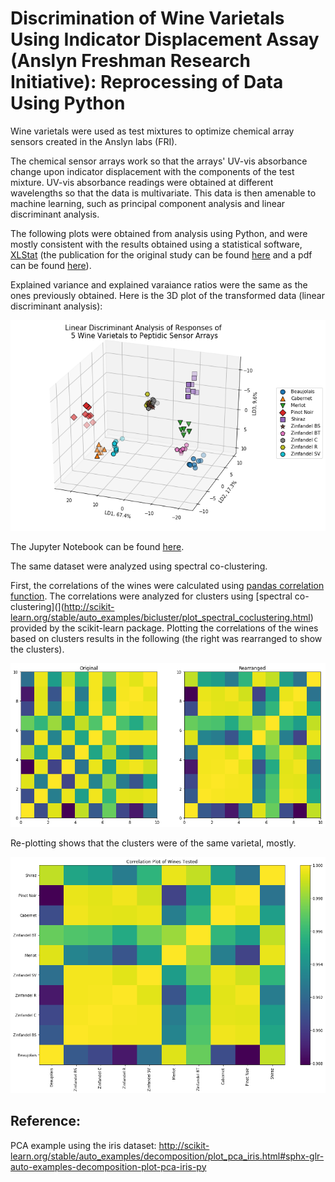 # Discrimination of Wine Varietals Using Indicator Displacement Assay (Anslyn Freshman Research Initiative): Reprocessing of Data Using Python

Wine varietals were used as test mixtures to optimize chemical array sensors created in the Anslyn labs (FRI). 

The chemical sensor arrays work so that the arrays' UV-vis absorbance change upon indicator displacement with the components of the test mixture. UV-vis absorbance readings were obtained at different wavelengths so that the data is multivariate. This data is then amenable to machine learning, such as principal component analysis and linear discriminant analysis.

The following plots were obtained from analysis using Python, and were mostly consistent with the results obtained using a statistical software, [XLStat](https://www.xlstat.com/en/) (the publication for the original study can be found [here](https://pubs.rsc.org/en/content/articlelanding/2011/sc/c0sc00487a#!divAbstract) and a pdf can be found [here](https://repositories.lib.utexas.edu/bitstream/handle/2152/41056/2010_Umali.pdf?sequence=1)). 

Explained variance and explained varaiance ratios were the same as the ones previously obtained. Here is the 3D plot of the transformed data (linear discriminant analysis):

![](lda_plot.png)

The Jupyter Notebook can be found [here](https://github.com/mudspringhiker/pca_kmeans_anslynwines/blob/master/Analysis%20of%20FRI%20Data%20Using%20Python.ipynb).

The same dataset were analyzed using spectral co-clustering.

First, the correlations of the wines were calculated using [pandas correlation function](https://pandas.pydata.org/pandas-docs/stable/generated/pandas.DataFrame.corr.html). The correlations were analyzed for clusters using [spectral co-clustering](](http://scikit-learn.org/stable/auto_examples/bicluster/plot_spectral_coclustering.html) provided by the scikit-learn package. Plotting the correlations of the wines based on clusters results in the following (the right was rearranged to show the clusters).

![](correlations_original_rearranged.png)

Re-plotting shows that the clusters were of the same varietal, mostly. 

![](correlation.png)

## Reference:
PCA example using the iris dataset:
http://scikit-learn.org/stable/auto_examples/decomposition/plot_pca_iris.html#sphx-glr-auto-examples-decomposition-plot-pca-iris-py

